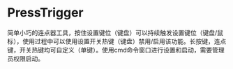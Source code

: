 # PressTrigger
简单小巧的连点器工具，按住设置键位（键盘）可以持续触发设置键位（键盘/鼠标），使用过程中可以使用设置开关热键（键盘）禁用/启用该功能。长按键，连点键，开关热键均可自定义（单键）。使用cmd命令窗口进行设置和启动，需要管理员权限启动。
